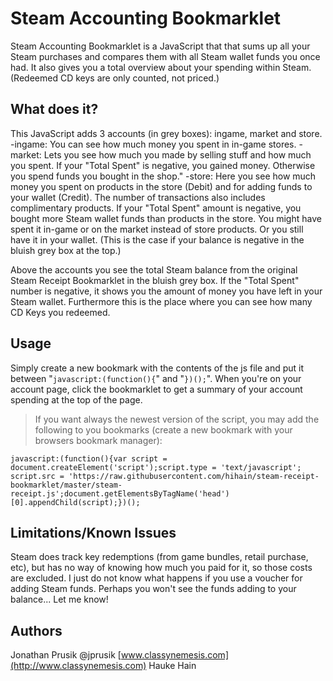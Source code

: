Steam Accounting Bookmarklet
============================

Steam Accounting Bookmarklet is a JavaScript that that sums up all your Steam purchases and compares them with all Steam wallet funds you once had. It also gives you a total overview about your spending within Steam. (Redeemed CD keys are only counted, not priced.)

What does it?
------
This JavaScript adds 3 accounts (in grey boxes): ingame, market and store.
-ingame: You can see how much money you spent in in-game stores.
-market: Lets you see how much you made by selling stuff and how much you spent. If your "Total Spent" is negative, you gained money. Otherwise you spend funds you bought in the shop."
-store: Here you see how much money you spent on products in the store (Debit) and for adding funds to your wallet (Credit). The number of transactions also includes complimentary products. If your "Total Spent" amount is negative, you bought more Steam wallet funds than products in the store. You might have spent it in-game or on the market instead of store products. Or you still have it in your wallet. (This is the case if your balance is negative in the bluish grey box at the top.)

Above the accounts you see the total Steam balance from the original Steam Receipt Bookmarklet in the bluish grey box. If the "Total Spent" number is negative, it shows you the amount of money you have left in your Steam wallet. Furthermore this is the place where you can see how many CD Keys you redeemed.

Usage
-----
Simply create a new bookmark with the contents of the js file and put it between "```javascript:(function(){```" and "```})();```". When you're on your account page, click the bookmarklet to get a summary of your account spending at the top of the page.
>If you want always the newest version of the script, you may add the following to you bookmarks (create a new bookmark with your browsers bookmark manager):
```
javascript:(function(){var script = document.createElement('script');script.type = 'text/javascript'; script.src = 'https://raw.githubusercontent.com/hihain/steam-receipt-bookmarklet/master/steam-receipt.js';document.getElementsByTagName('head')[0].appendChild(script);})();
```

Limitations/Known Issues
------------------------
Steam does track key redemptions (from game bundles, retail purchase, etc), but has no way of knowing how much you paid for it, so those costs are excluded.
I just do not know what happens if you use a voucher for adding Steam funds. Perhaps you won't see the funds adding to your balance... Let me know!

Authors
------
Jonathan Prusik @jprusik [www.classynemesis.com](http://www.classynemesis.com)
Hauke Hain